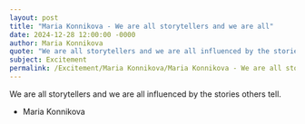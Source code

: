 ```yaml
---
layout: post
title: "Maria Konnikova - We are all storytellers and we are all"
date: 2024-12-28 12:00:00 -0000
author: Maria Konnikova
quote: "We are all storytellers and we are all influenced by the stories others tell."
subject: Excitement
permalink: /Excitement/Maria Konnikova/Maria Konnikova - We are all storytellers and we are all
---
```


We are all storytellers and we are all influenced by the stories others tell.

- Maria Konnikova
